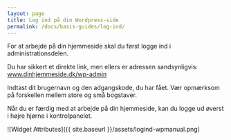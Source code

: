 ```yaml
---
layout: page
title: Log ind på din Wordpress-side
permalink: /docs/basis-guides/log-ind/
---
```

For at arbejde på din hjemmeside skal du først logge ind i administrationsdelen.

Du har sikkert et direkte link, men ellers er adressen sandsynligvis: www.dinhjemmeside.dk/wp-admin

Indtast dit brugernavn og den adgangskode, du har fået. Vær opmærksom på forskellen mellem store og små bogstaver.

Når du er færdig med at arbejde på din hjemmeside, kan du logge ud øverst i højre hjørne i kontrolpanelet.

![Widget Attributes]({{ site.baseurl }}/assets/logind-wpmanual.png)
